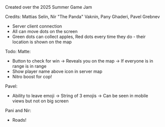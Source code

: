 Created over the 2025 Summer Game Jam

Credits: Mattias Selin, Nir "The Panda" Vaknin, Pany Ghaderi, Pavel Grebnev

- Server client connection
- All can move dots on the screen
- Green dots can collect apples, Red dots every time they do - their location is shown on the map

Todo:
Matte:
- Button to check for win
	-> Reveals you on the map
	-> If everyone is in range is in range
- Show player name above icon in server map
- Nitro boost for cop!


Pavel:
- Ability to leave emoji
	-> String of 3 emojis
	-> Can be seen in mobile views but not on big screen

Pani and Nir:
- Roads!